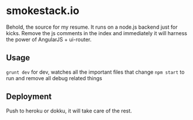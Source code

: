 # smokestack.io

Behold, the source for my resume. It runs on a node.js backend just for kicks.
Remove the js comments in the index and immediately it will harness the power of AngularJS + ui-router.

## Usage
`grunt dev` for dev, watches all the important files that change
`npm start` to run and remove all debug related things

## Deployment
Push to heroku or dokku, it will take care of the rest.